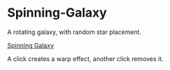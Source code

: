 # Spinning-Galaxy
A rotating galaxy, with random star placement.

<a href="https://spinning-galaxy.pages.dev/">Spinning Galaxy</a>

A click creates a warp effect, another click removes it.

